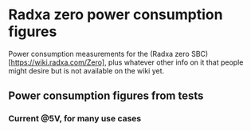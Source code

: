 # Radxa zero power consumption figures
Power consumption measurements for the (Radxa zero SBC)[https://wiki.radxa.com/Zero], plus whatever other info on it that people might desire but is not available on the wiki yet.

## Power consumption figures from tests

### Current @5V, for many use cases
